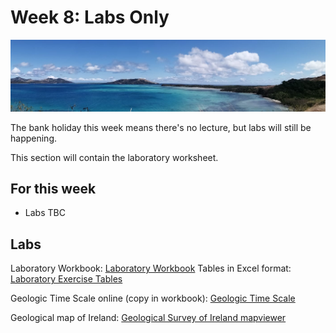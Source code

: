 # Week 8: Labs Only

![Week 8 Cover image](./assets/images/fiji_banner.png)

The bank holiday this week means there's no lecture, but labs will still be happening.

This section will contain the laboratory worksheet.


## For this week

 - Labs TBC

## Labs

Laboratory Workbook: [Laboratory Workbook](./assets/labs/GY4051_Lab_Workbook.pdf)
Tables in Excel format: [Laboratory Exercise Tables](./assets/labs/GY4051_Lab_Tables.xlsx)

Geologic Time Scale online (copy in workbook): [Geologic Time Scale](https://stratigraphy.org/chart/)

Geological map of Ireland: [Geological Survey of Ireland mapviewer](https://dcenr.maps.arcgis.com/apps/MapSeries/index.html?appid=a30af518e87a4c0ab2fbde2aaac3c228)


